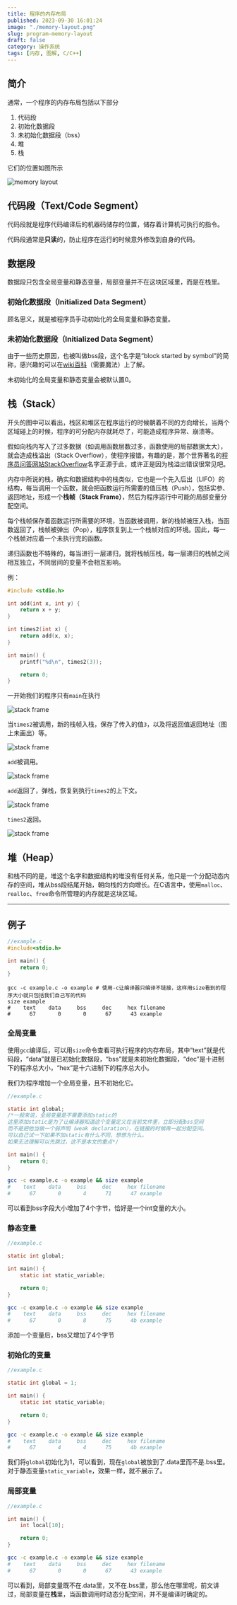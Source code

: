 ```yaml
---
title: 程序的内存布局
published: 2023-09-30 16:01:24
image: "./memory-layout.png"
slug: program-memory-layout
draft: false
category: 操作系统
tags: [内存, 图解, C/C++]
---
```


## 简介

通常，一个程序的内存布局包括以下部分

1. 代码段
2. 初始化数据段
3. 未初始化数据段（bss）
4. 堆
5. 栈

它们的位置如图所示

![memory layout](./memory-layout.png)

## 代码段（Text/Code Segment）

代码段就是程序代码编译后的机器码储存的位置，储存着计算机可执行的指令。

代码段通常是**只读**的，防止程序在运行的时候意外修改到自身的代码。

## 数据段

数据段只包含全局变量和静态变量，局部变量并不在这块区域里，而是在栈里。

### 初始化数据段（Initialized Data Segment）

顾名思义，就是被程序员手动初始化的全局变量和静态变量。

### 未初始化数据段（Initialized Data Segment）

由于一些历史原因，也被叫做bss段，这个名字是“block started by symbol”的简称，感兴趣的可以在[wiki百科](https://en.wikipedia.org/wiki/.bss)（需要魔法）上了解。

未初始化的全局变量和静态变量会被默认置0。

## 栈（Stack）

开头的图中可以看出，栈区和堆区在程序运行的时候朝着不同的方向增长，当两个区域碰上的时候，程序的可分配内存就耗尽了，可能造成程序异常、崩溃等。

假如向栈内写入了过多数据（如调用函数层数过多，函数使用的局部数据太大），就会造成栈溢出（Stack Overflow），使程序报错。有趣的是，那个世界著名的[程序员问答网站StackOverflow](https://stackoverflow.com/)名字正源于此，或许正是因为栈溢出错误很常见吧。

内存中所说的栈，确实和数据结构中的栈类似，它也是一个先入后出（LIFO）的结构，每当调用一个函数，就会把函数运行所需要的值压栈（Push），包括实参、返回地址，形成一个**栈帧（Stack Frame）**，然后为程序运行中可能的局部变量分配空间。

每个栈帧保存着函数运行所需要的环境，当函数被调用，新的栈帧被压入栈，当函数返回了，栈帧被弹出（Pop），程序恢复到上一个栈帧对应的环境。因此，每一个栈帧对应着一个未执行完的函数。

递归函数也不特殊的，每当进行一层递归，就将栈帧压栈，每一层递归的栈帧之间相互独立，不同层间的变量不会相互影响。

例：

```c
#include <stdio.h>

int add(int x, int y) {
    return x + y;
}

int times2(int x) {
    return add(x, x);
}

int main() {
    printf("%d\n", times2(3));

    return 0;
}
```

一开始我们的程序只有`main`在执行

![stack frame](./stack-frame-1.png)

当`times2`被调用，新的栈帧入栈，保存了传入的值`3`，以及将返回值返回地址（图上未画出）等。

![stack frame](./stack-frame-2.png)

`add`被调用。

![stack frame](./stack-frame-3.png)

`add`返回了，弹栈，恢复到执行`times2`的上下文。

![stack frame](./stack-frame-4.png)

`times2`返回。

![stack frame](./stack-frame-5.png)

## 堆（Heap）

和栈不同的是，堆这个名字和数据结构的堆没有任何关系，他只是一个分配动态内存的空间，堆从bss段结尾开始，朝向栈的方向增长。在C语言中，使用`malloc`、`realloc`、`free`命令所管理的内存就是这块区域。

---

## 例子

```c
//example.c
#include<stdio.h>

int main() {
    return 0;
}
```

```shell
gcc -c example.c -o example # 使用-c让编译器只编译不链接，这样用size看到的程序大小就只包括我们自己写的代码
size example
#    text    data     bss     dec     hex filename
#      67       0       0      67      43 example
```

### 全局变量

使用`gcc`编译后，可以用`size`命令查看可执行程序的内存布局，其中“text”就是代码段，“data”就是已初始化数据段，“bss”就是未初始化数据段，“dec”是十进制下的程序总大小，“hex”是十六进制下的程序总大小。

我们为程序增加一个全局变量，且不初始化它。

```c
//example.c

static int global;
/*一般来说，全局变量是不需要添加static的
这里添加static是为了让编译器知道这个变量定义在当前文件里，立即分配bss空间
而不是把他当做一个弱声明（weak declaration），在链接的时候再一起分配空间。
可以自己试一下如果不加static有什么不同，想想为什么。
如果无法理解可以先跳过，这不是本文的重点*/

int main() {
    return 0;
}
```

```sh
gcc -c example.c -o example && size example
#    text    data     bss     dec     hex filename
#      67       0       4      71      47 example
```

可以看到bss字段大小增加了4个字节，恰好是一个int变量的大小。

### 静态变量

```c
//example.c

static int global;

int main() {
    static int static_variable;

    return 0;
}
```

```sh
gcc -c example.c -o example && size example
#    text    data     bss     dec     hex filename
#      67       0       8      75      4b example
```

添加一个变量后，bss又增加了4个字节

### 初始化的变量

```c
//example.c

static int global = 1;

int main() {
    static int static_variable;

    return 0;
}
```

```sh
gcc -c example.c -o example && size example
#    text    data     bss     dec     hex filename
#      67       4       4      75      4b example
```

我们将`global`初始化为1，可以看到，现在`global`被放到了.data里而不是.bss里。对于静态变量`static_variable`，效果一样，就不展示了。

### 局部变量

```c
//example.c

int main() {
    int local[10];

    return 0;
}
```

```sh
gcc -c example.c -o example && size example
#    text    data     bss     dec     hex filename
#      67       0       0      67      43 example
```

可以看到，局部变量既不在.data里，又不在.bss里，那么他在哪里呢，前文讲过，局部变量在**栈**里，当函数调用时动态分配空间，并不是编译时确定的。
